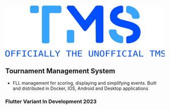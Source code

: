 <p align="center">
  <img src="./tms/assets/logos/TMS_LOGO.svg"/>
</p>


## Tournament Management System
- FLL management for scoring, displaying and simplifying events. Built and distributed in Docker, IOS, Android and Desktop applications
### Flutter Variant In Development 2023
